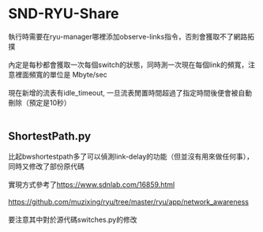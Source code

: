 # SND-RYU-Share
 執行時需要在ryu-manager哪裡添加observe-links指令，否則會獲取不了網路拓撲 <br><br/>
 內定是每秒都會獲取一次每個switch的狀態，同時測一次現在每個link的頻寬，注意裡面頻寬的單位是 Mbyte/sec <br><br/>
 現在新增的流表有idle_timeout, 一旦流表閒置時間超過了指定時間後便會被自動刪除（預定是10秒）<br><br/>
## ShortestPath.py
  比起bwshortestpath多了可以偵測link-delay的功能（但並沒有用來做任何事），同時又修改了部份原代碼 <br><br/>
  實現方式參考了<https://www.sdnlab.com/16859.html> <br><br/>
               <https://github.com/muzixing/ryu/tree/master/ryu/app/network_awareness> <br><br/>
  要注意其中對於源代碼switches.py的修改
